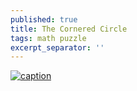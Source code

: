 ```yaml
---
published: true
title: The Cornered Circle
tags: math puzzle
excerpt_separator: ''
---
```


[![caption](https://img.youtube.com/vi/Rv7AucJRJis/0.jpg)](https://www.youtube.com/watch?v=Rv7AucJRJis)